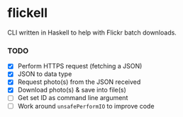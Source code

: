 # flickell
CLI written in Haskell to help with Flickr batch downloads.

### TODO
- [x] Perform HTTPS request (fetching a JSON)
- [x] JSON to data type
- [x] Request photo(s) from the JSON received
- [x] Download photo(s) & save into file(s)
- [ ] Get set ID as command line argument
- [ ] Work around `unsafePerformIO` to improve code
